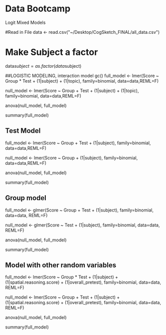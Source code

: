 Data Bootcamp
============

Logit Mixed Models

#Read in File
data <- read.csv("~/Desktop/CogSketch_FINAL/all_data.csv")


# Make Subject a factor
data$subject=as.factor(data$subject)


##LOGISTIC MODELING, interaction model 
gc()
full_model <- lmer(Score ~ Group * Test + (1|subject) + (1|topic), family=binomial, data=data,REML=F)

null_model <- lmer(Score ~ Group + Test + (1|subject) + (1|topic), family=binomial, data=data,REML=F)

anova(null_model, full_model)

summary(full_model)


## Test Model 
full_model <- lmer(Score ~ Group + Test + (1|subject), family=binomial, data=data,REML=F)

null_model <- lmer(Score ~ Group        + (1|subject), family=binomial, data=data,REML=F)

anova(null_model, full_model)

summary(full_model)


## Group model 
full_model <- glmer(Score ~ Group + Test + (1|subject), family=binomial, data=data, REML=F)

null_model <- glmer(Score ~         Test + (1|subject), family=binomial, data=data, REML=F)

anova(null_model, full_model)

summary(full_model)


## Model with other random variables
full_model <- lmer(Score ~ Group * Test + (1|subject) + (1|spatial.reasoning.score) + (1|overall_pretest), family=binomial, data=data, REML=F)

null_model <- lmer(Score ~ Group + Test + (1|subject) + (1|spatial.reasoning.score) + (1|overall_pretest), family=binomial, data=data, REML=F)

anova(null_model, full_model)

summary(full_model)
